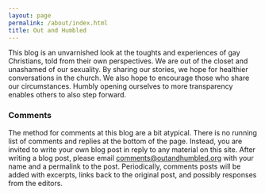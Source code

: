 ```yaml
---
layout: page
permalink: /about/index.html
title: Out and Humbled
---
```


This blog is an unvarnished look at the toughts and experiences of gay Christians, told from their own perspectives. We are out of the closet and unashamed of our sexuality. By sharing our stories, we hope for healthier conversations in the church. We also hope to encourage those who share our circumstances. Humbly opening ourselves to more transparency enables others to also step forward.

### Comments

The method for comments at this blog are a bit atypical. There is no running list of comments and replies at the bottom of the page. Instead, you are invited to write your own blog post in reply to any material on this site. After writing a blog post, please email [comments@outandhumbled.org](mailto:comments@outandhumbled.org) with your name and a permalink to the post. Periodically, comments posts will be added with excerpts, links back to the original post, and possibly responses from the editors.
